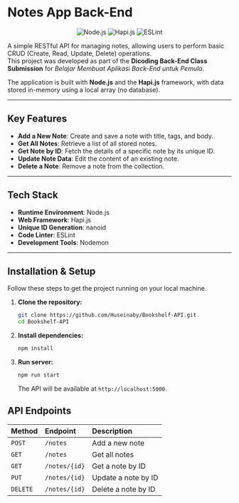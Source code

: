 # Notes App Back-End

<p align="center">
  <img src="https://img.shields.io/badge/Node.js-339933?style=for-the-badge&logo=nodedotjs&logoColor=white" alt="Node.js">
  <img src="https://img.shields.io/badge/Hapi.js-000000?style=for-the-badge&logo=hapi&logoColor=white" alt="Hapi.js">
  <img src="https://img.shields.io/badge/ESLint-4B32C3?style=for-the-badge&logo=eslint&logoColor=white" alt="ESLint">
</p>

A simple RESTful API for managing notes, allowing users to perform basic CRUD (Create, Read, Update, Delete) operations.  
This project was developed as part of the **Dicoding Back-End Class Submission** for *Belajar Membuat Aplikasi Back-End untuk Pemula*.

The application is built with **Node.js** and the **Hapi.js** framework, with data stored in-memory using a local array (no database).

---

## Key Features

- **Add a New Note**: Create and save a note with title, tags, and body.  
- **Get All Notes**: Retrieve a list of all stored notes.  
- **Get Note by ID**: Fetch the details of a specific note by its unique ID.  
- **Update Note Data**: Edit the content of an existing note.  
- **Delete a Note**: Remove a note from the collection.  

---

## Tech Stack

- **Runtime Environment**: Node.js  
- **Web Framework**: Hapi.js  
- **Unique ID Generation**: nanoid  
- **Code Linter**: ESLint  
- **Development Tools**: Nodemon  

---

##  Installation & Setup

Follow these steps to get the project running on your local machine.

1.  **Clone the repository:**
    ```bash
    git clone https://github.com/Huseinaby/Bookshelf-API.git
    cd Bookshelf-API
    ```
2.  **Install dependencies:**
    ```bash
    npm install
    ```
3.  **Run server:**
    ```bash
    npm run start
    ```
    The API will be available at `http://localhost:5000`.

## API Endpoints

| Method   | Endpoint       | Description        |
| :------- | :------------- | :----------------- |
| `POST`   | `/notes`       | Add a new note     |
| `GET`    | `/notes`       | Get all notes      |
| `GET`    | `/notes/{id}`  | Get a note by ID   |
| `PUT`    | `/notes/{id}`  | Update a note by ID|
| `DELETE` | `/notes/{id}`  | Delete a note by ID|
